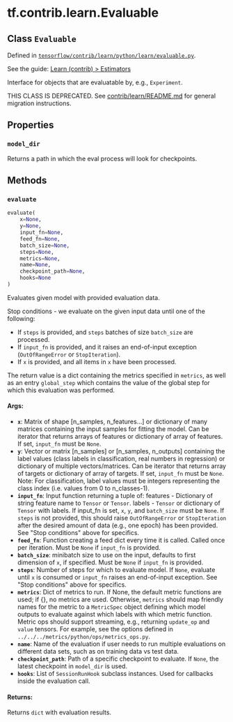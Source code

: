 <div itemscope itemtype="http://developers.google.com/ReferenceObject">
<meta itemprop="name" content="tf.contrib.learn.Evaluable" />
<meta itemprop="property" content="model_dir"/>
<meta itemprop="property" content="evaluate"/>
</div>

# tf.contrib.learn.Evaluable

## Class `Evaluable`





Defined in [`tensorflow/contrib/learn/python/learn/evaluable.py`](https://www.tensorflow.org/code/tensorflow/contrib/learn/python/learn/evaluable.py).

See the guide: [Learn (contrib) > Estimators](../../../../../api_guides/python/contrib.learn.md#Estimators)

Interface for objects that are evaluatable by, e.g., `Experiment`.

THIS CLASS IS DEPRECATED. See
[contrib/learn/README.md](https://www.tensorflow.org/code/tensorflow/contrib/learn/README.md)
for general migration instructions.

## Properties

<h3 id="model_dir"><code>model_dir</code></h3>

Returns a path in which the eval process will look for checkpoints.



## Methods

<h3 id="evaluate"><code>evaluate</code></h3>

``` python
evaluate(
    x=None,
    y=None,
    input_fn=None,
    feed_fn=None,
    batch_size=None,
    steps=None,
    metrics=None,
    name=None,
    checkpoint_path=None,
    hooks=None
)
```

Evaluates given model with provided evaluation data.

Stop conditions - we evaluate on the given input data until one of the
following:
- If `steps` is provided, and `steps` batches of size `batch_size` are
processed.
- If `input_fn` is provided, and it raises an end-of-input
exception (`OutOfRangeError` or `StopIteration`).
- If `x` is provided, and all items in `x` have been processed.

The return value is a dict containing the metrics specified in `metrics`, as
well as an entry `global_step` which contains the value of the global step
for which this evaluation was performed.

#### Args:

* <b>`x`</b>: Matrix of shape [n_samples, n_features...] or dictionary of many
    matrices
    containing the input samples for fitting the model. Can be iterator that
      returns
    arrays of features or dictionary of array of features. If set,
      `input_fn` must
    be `None`.
* <b>`y`</b>: Vector or matrix [n_samples] or [n_samples, n_outputs] containing the
    label values (class labels in classification, real numbers in
    regression) or dictionary of multiple vectors/matrices. Can be iterator
    that returns array of targets or dictionary of array of targets. If set,
    `input_fn` must be `None`. Note: For classification, label values must
    be integers representing the class index (i.e. values from 0 to
    n_classes-1).
* <b>`input_fn`</b>: Input function returning a tuple of:
    features - Dictionary of string feature name to `Tensor` or `Tensor`.
    labels - `Tensor` or dictionary of `Tensor` with labels.
    If input_fn is set, `x`, `y`, and `batch_size` must be `None`. If
    `steps` is not provided, this should raise `OutOfRangeError` or
    `StopIteration` after the desired amount of data (e.g., one epoch) has
    been provided. See "Stop conditions" above for specifics.
* <b>`feed_fn`</b>: Function creating a feed dict every time it is called. Called
    once per iteration. Must be `None` if `input_fn` is provided.
* <b>`batch_size`</b>: minibatch size to use on the input, defaults to first
    dimension of `x`, if specified. Must be `None` if `input_fn` is
    provided.
* <b>`steps`</b>: Number of steps for which to evaluate model. If `None`, evaluate
    until `x` is consumed or `input_fn` raises an end-of-input exception.
    See "Stop conditions" above for specifics.
* <b>`metrics`</b>: Dict of metrics to run. If None, the default metric functions
    are used; if {}, no metrics are used. Otherwise, `metrics` should map
    friendly names for the metric to a `MetricSpec` object defining which
    model outputs to evaluate against which labels with which metric
    function.
    Metric ops should support streaming, e.g., returning `update_op` and
    `value` tensors. For example, see the options defined in
    `../../../metrics/python/ops/metrics_ops.py`.
* <b>`name`</b>: Name of the evaluation if user needs to run multiple evaluations on
    different data sets, such as on training data vs test data.
* <b>`checkpoint_path`</b>: Path of a specific checkpoint to evaluate. If `None`, the
    latest checkpoint in `model_dir` is used.
* <b>`hooks`</b>: List of `SessionRunHook` subclass instances. Used for callbacks
    inside the evaluation call.


#### Returns:

Returns `dict` with evaluation results.



